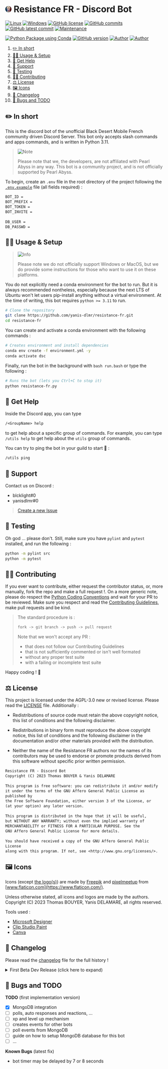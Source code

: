 # <img src="assets/images/logo.png" alt="icon" width="4%"/> Resistance FR - Discord Bot

[![Linux](https://svgshare.com/i/Zhy.svg)](https://docs.microsoft.com/en-us/windows/wsl/tutorials/gui-apps)
[![Windows](https://svgshare.com/i/ZhY.svg)](https://svgshare.com/i/ZhY.svg)
[![GitHub license](https://img.shields.io/github/license/yanis-dlmr/resistance-fr)](https://github.com/yanis-dlmr/resistance-fr/blob/master/LICENSE)
[![GitHub commits](https://badgen.net/github/commits/yanis-dlmr/resistance-fr)](https://GitHub.com/yanis-dlmr/resistance-fr/commit/)
[![GitHub latest commit](https://badgen.net/github/last-commit/yanis-dlmr/resistance-fr)](https://gitHub.com/yanis-dlmr/resistance-fr/commit/)
[![Maintenance](https://img.shields.io/badge/maintained%3F-yes-green.svg)](https://GitHub.com/yanis-dlmr/resistance-fr/graphs/commit-activity)

[![Python Package using Conda](https://github.com/yanis-dlmr/resistance-fr/actions/workflows/python-package-conda.yml/badge.svg)](https://github.com/yanis-dlmr/resistance-fr/actions/workflows/python-package-conda.yml)
[![GitHub version](https://badge.fury.io/gh/yanis-dlmr%2Fresistance-fr.svg)](https://github.com/yanis-dlmr/resistance-fr)
[![Author](https://img.shields.io/badge/author-@ThomasByr-blue)](https://github.com/ThomasByr)
[![Author](https://img.shields.io/badge/author-@Dlmr-blue)](https://github.com/yanis-dlmr)

1. [✏️ In short](#️-in-short)
2. [👩‍🏫 Usage \& Setup](#-usage--setup)
3. [💁 Get Help](#-get-help)
4. [🔰 Support](#-support)
5. [🧪 Testing](#-testing)
6. [🧑‍🏫 Contributing](#-contributing)
7. [⚖️ License](#️-license)
8. [🖼️ Icons](#️-icons)
9. [🔄 Changelog](#-changelog)
10. [🐛 Bugs and TODO](#-bugs-and-todo)

## ✏️ In short

This is the discord bot of the unofficial Black Desert Mobile French community driven Discord Server. This bot only accepts slash commands and apps commands, and is written in Python 3.11.

> <picture>
>   <source media="(prefers-color-scheme: light)" srcset="https://raw.githubusercontent.com/Mqxx/GitHub-Markdown/main/blockquotes/badge/light-theme/note.svg">
>   <img alt="Note" src="https://raw.githubusercontent.com/Mqxx/GitHub-Markdown/main/blockquotes/badge/dark-theme/note.svg">
> </picture><br>
>
> Please note that we, the developers, are not affiliated with Pearl Abyss in any way. This bot is a community project, and is not officially supported by Pearl Abyss.

To begin, create an `.env` file in the root directory of the project following the [`.env.example`](.env.example) file (all fields required) :

```env
BOT_ID = 
BOT_PREFIX = 
BOT_TOKEN = 
BOT_INVITE = 

DB_USER = 
DB_PASSWD = 
```

## 👩‍🏫 Usage & Setup

> <picture>
>   <source media="(prefers-color-scheme: light)" srcset="https://raw.githubusercontent.com/Mqxx/GitHub-Markdown/main/blockquotes/badge/light-theme/info.svg">
>   <img alt="Info" src="https://raw.githubusercontent.com/Mqxx/GitHub-Markdown/main/blockquotes/badge/dark-theme/info.svg">
> </picture><br>
>
> Please note we do not officially support Windows or MacOS, but we do provide some instructions for those who want to use it on these platforms.

You do not explicitly need a conda environment for the bot to run. But it is always recommended nontheless, especially because the next LTS of Ubuntu won't let users pip-install anything without a virtual environment. At the time of writing, this bot requires `python >= 3.11` to run.

```bash
# Clone the repository
git clone https://github.com/yanis-dlmr/resistance-fr.git
cd resistance-fr
```

You can create and activate a conda environment with the following commands :

```bash
# Creates environment and install dependencies
conda env create -f environment.yml -y
conda activate dsc
```

Finally, run the bot in the background with `bash run.bash` or type the following :

```bash
# Runs the bot (lets you Ctrl+C to stop it)
python resistance-fr.py
```

## 💁 Get Help

Inside the Discord app, you can type

```txt
/<GroupName> help
```

to get help about a specific group of commands. For example, you can type `/utils help` to get help about the `utils` group of commands.

You can try to ping the bot in your guild to start 👋 :

```txt
/utils ping
```

## 🔰 Support

Contact us on Discord :

- blcklight#0
- yanisdlmr#0

> [Create a new Issue](https://github.com/yanis-dlmr/resistance-fr/issues/new/choose)

## 🧪 Testing

Oh god ... please don't. Still, make sure you have `pylint` and `pytest` installed, and run the following :

```bash
python -m pylint src
python -m pytest
```

## 🧑‍🏫 Contributing

If you ever want to contribute, either request the contributor status, or, more manually, fork the repo and make a full request !. On a more generic note, please do respect the [Python Coding Conventions](https://www.python.org/dev/peps/pep-0008/) and wait for your PR to be reviewed. Make sure you respect and read the [Contributing Guidelines](.github/CONTRIBUTING.md), make pull requests and be kind.

> The standard procedure is :
>
> ```txt
> fork -> git branch -> push -> pull request
> ```
>
> Note that we won't accept any PR :
>
> - that does not follow our Contributing Guidelines
> - that is not sufficiently commented or isn't well formated
> - without any proper test suite
> - with a failing or incomplete test suite

Happy coding ! 🙂

## ⚖️ License

This project is licensed under the AGPL-3.0 new or revised license. Please read the [LICENSE](LICENSE.md) file. Additionally :

- Redistributions of source code must retain the above copyright notice, this list of conditions and the following disclaimer.

- Redistributions in binary form must reproduce the above copyright notice, this list of conditions and the following disclaimer in the documentation and/or other materials provided with the distribution.

- Neither the name of the Resistance FR authors nor the names of its contributors may be used to endorse or promote products derived from this software without specific prior written permission.

```LICENSE
Resistance FR - Discord Bot
Copyright (C) 2023 Thomas BOUYER & Yanis DELAMARE

This program is free software: you can redistribute it and/or modify
it under the terms of the GNU Affero General Public License as published by
the Free Software Foundation, either version 3 of the License, or
(at your option) any later version.

This program is distributed in the hope that it will be useful,
but WITHOUT ANY WARRANTY; without even the implied warranty of
MERCHANTABILITY or FITNESS FOR A PARTICULAR PURPOSE. See the
GNU Affero General Public License for more details.

You should have received a copy of the GNU Affero General Public License
along with this program. If not, see <http://www.gnu.org/licenses/>.
```

## 🖼️ Icons

Icons (except [the logo(s)](assets/images/resistance-fr.png)) are made by [Freepik](https://www.flaticon.com/authors/freepik) and [pixelmeetup](https://www.flaticon.com/authors/pixelmeetup) from [www.flaticon.com](https://www.flaticon.com/).

Unless otherwise stated, all icons and logos are made by the authors.
Copyright (C) 2023 Thomas BOUYER, Yanis DELAMARE, all rights reserved.

Tools used :

- [Microsoft Designer](https://designer.microsoft.com/)
- [Clip Studio Paint](https://www.clipstudio.net/en)
- [Canva](https://www.canva.com/)

## 🔄 Changelog

Please read the [changelog](changelog.md) file for the full history !

<details>
  <summary> First Beta Dev Release (click here to expand) </summary>

**v0.1** send help ?

- fork of [Useful Moderator](https://github.com/thomasByr/useful-moderator)
- added `xp` group of commands
- added all legal and github related stuff
- `poll`s are now working 🎉 !

</details>

## 🐛 Bugs and TODO

**TODO** (first implementation version)

- [x] MongoDB integration
- [ ] polls, auto responses and reactions, ...
- [ ] xp and level up mechanism
- [ ] creates events for other bots
- [ ] poll events from MongoDB
- [ ] guide on how to setup MongoDB database for this bot
- [ ] ...

**Known Bugs** (latest fix)

- bot timer may be delayed by 7 or 8 seconds

